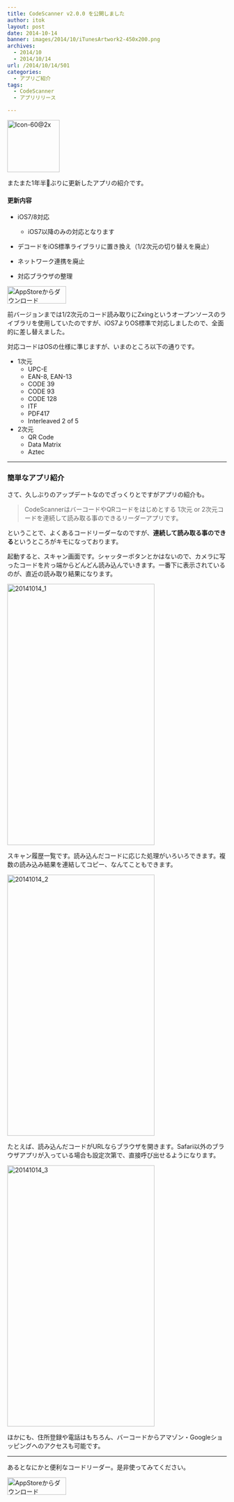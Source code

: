 ```yaml
---
title: CodeScanner v2.0.0 を公開しました
author: itok
layout: post
date: 2014-10-14
banner: images/2014/10/iTunesArtwork2-450x200.png
archives:
  - 2014/10
  - 2014/10/14
url: /2014/10/14/501
categories:
  - アプリご紹介
tags:
  - CodeScanner
  - アプリリリース

---
```

<a href="https://itunes.apple.com/app/id352276408" target="blank"><img src="/images/2014/10/3a32a3262646918bc6b4c57662b6c293.png" alt="Icon-60@2x" width="120" height="120" class="alignnone size-full wp-image-502" /></a>

またまた1年半ぶりに更新したアプリの紹介です。

#### 更新内容

  * iOS7/8対応
  
    * iOS7以降のみの対応となります
  * デコードをiOS標準ライブラリに置き換え（1/2次元の切り替えを廃止）
  * ネットワーク連携を廃止
  * 対応ブラウザの整理

<a href="https://itunes.apple.com/app/id352276408" target="blank"><img src="/images/2014/04/Download_on_the_App_Store_Badge_JP_135x40_1004.png" alt="AppStoreからダウンロード" width="135" height="40" class="alignnone size-full wp-image-58" /></a>

前バージョンまでは1/2次元のコード読み取りにZxingというオープンソースのライブラリを使用していたのですが、iOS7よりOS標準で対応しましたので、全面的に差し替えました。

対応コードはOSの仕様に準じますが、いまのところ以下の通りです。

  * 1次元 
      * UPC-E
      * EAN-8, EAN-13
      * CODE 39
      * CODE 93
      * CODE 128
      * ITF
      * PDF417
      * Interleaved 2 of 5
  * 2次元 
      * QR Code
      * Data Matrix
      * Aztec

* * *

### 簡単なアプリ紹介

さて、久しぶりのアップデートなのでざっくりとですがアプリの紹介も。

> CodeScannerはバーコードやQRコードをはじめとする 1次元 or 2次元コードを連続して読み取る事のできるリーダーアプリです。

ということで、よくあるコードリーダーなのですが、**連続して読み取る事のできる**というところがキモになっております。

起動すると、スキャン画面です。シャッターボタンとかはないので、カメラに写ったコードを片っ端からどんどん読み込んでいきます。一番下に表示されているのが、直近の読み取り結果になります。

[<img src="/images/2014/10/20141014_1.png" alt="20141014_1" width="338" height="600" class="alignnone size-full wp-image-505" />](/images/2014/10/20141014_1.png)

スキャン履歴一覧です。読み込んだコードに応じた処理がいろいろできます。複数の読み込み結果を連結してコピー、なんてこともできます。

[<img src="/images/2014/10/20141014_2.png" alt="20141014_2" width="338" height="600" class="alignnone size-full wp-image-506" />](/images/2014/10/20141014_2.png)

たとえば、読み込んだコードがURLならブラウザを開きます。Safari以外のブラウザアプリが入っている場合も設定次第で、直接呼び出せるようになります。

[<img src="/images/2014/10/20141014_3.png" alt="20141014_3" width="338" height="600" class="alignnone size-full wp-image-507" />](/images/2014/10/20141014_3.png)

ほかにも、住所登録や電話はもちろん、バーコードからアマゾン・Googleショッピングへのアクセスも可能です。

* * *

あるとなにかと便利なコードリーダー。是非使ってみてください。

<a href="https://itunes.apple.com/app/id352276408" target="blank"><img src="/images/2014/04/Download_on_the_App_Store_Badge_JP_135x40_1004.png" alt="AppStoreからダウンロード" width="135" height="40" class="alignnone size-full wp-image-58" /></a>
